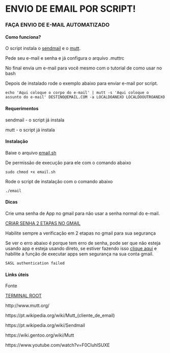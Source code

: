 <h1>ENVIO DE EMAIL POR SCRIPT!</h1>

<h3>FAÇA ENVIO DE E-MAIL AUTOMATIZADO</h3>

<h4>Como funciona?</h4>
<p>O script instala o <a href="https://pt.wikipedia.org/wiki/Sendmail">sendmail</a> e o <a href="http://www.mutt.org/">mutt</a>.</p>
<p>Pede seu e-mail e senha e já configura o arquivo .muttrc</p>
<p>No final envia um e-mail para você mesmo com o tutorial de como usar no bash</p>
<p>Depois de instalado rode o exemplo abaixo para enviar e-mail por script.</p>
<code>echo 'Aqui coloque o corpo do e-mail' | mutt -s 'Aqui coloque o assunto do e-mail' DESTINO@EMAIL.COM -a LOCALDOANEXO LOCALDOOUTROANEXO</code>

<h4>Requerimentos</h4>
<p>sendmail - o script já instala</p>
<p>mutt - o script já instala</p>

<h4>Instalação</h4>
<p>Baixe o arquivo <a href="https://github.com/jorgediasdsg/email/blob/master/email.sh">email.sh</a></p>
<p>De permissão de execução para ele com o comando abaixo</p>
<code>sudo chmod +x email.sh</code>
<p>Rode o script de instalação com o comando abaixo</p>
<code>./email</code>

<h4>Dicas</h4>
<p>Crie uma senha de App no gmail para não usar a senha normal do e-mail.</p>
<a href="https://myaccount.google.com/apppasswords">CRIAR SENHA 2 ETAPAS NO GMAIL</a>
<p>Habilite sempre a verificação em 2 etapas no gmail para sua segurança</p>
<p>Se ver o erro abaixo é porque tem erro de senha, pode ser que não esteja usando app e esteja usando direto, se estiver fazendo isso <a href="clicar nesse link https://myaccount.google.com/lesssecureapps">clique aqui</a> e habilite a função de executar apps sem segurança na sua conta gmail.</p>
<code>SASL authentication failed</code>

<h4>Links úteis</h4>
<p>Fonte</p>
<a href="http://terminalroot.com.br/2018/03/como-enviar-e-mails-pelo-terminal.html">TERMINAL ROOT</a>
<p>http://www.mutt.org/</p>
<p>https://pt.wikipedia.org/wiki/Mutt_(cliente_de_email)</p>
<p>https://pt.wikipedia.org/wiki/Sendmail</p>
<p>https://wiki.gentoo.org/wiki/Mutt</p>
<p>https://www.youtube.com/watch?v=F0CluhlSUXE</p>
